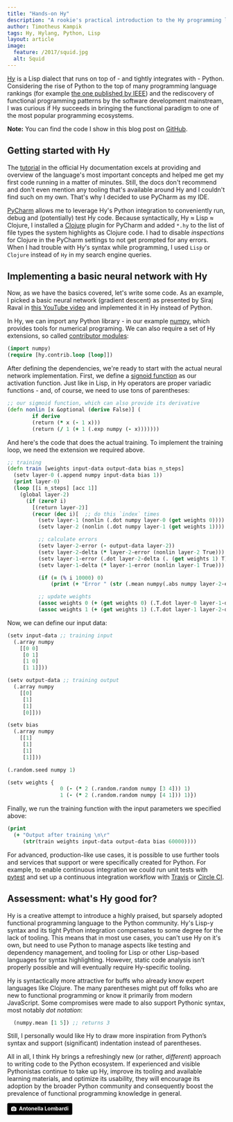```yaml
---
title: "Hands-on Hy"
description: "A rookie's practical introduction to the Hy programming language"
author: Timotheus Kampik
tags: Hy, Hylang, Python, Lisp
layout: article
image:
  feature: /2017/squid.jpg
  alt: Squid
---
```


[Hy](http://docs.hylang.org/en/stable/#) is a Lisp dialect that runs on top of - and tightly integrates with - Python.
Considering the rise of Python to the top of many programming language rankings (for example [the one published by IEEE](https://spectrum.ieee.org/computing/software/the-2017-top-programming-languages)) and the rediscovery of functional programming patterns by the software development mainstream, I was curious if Hy succeeds in bringing the functional paradigm to one of the most popular programming ecosystems.

**Note:** You can find the code I show in this blog post on [GitHub](https://github.com/TimKam/hylang_gradient_descent).

## Getting started with Hy
The [tutorial](http://docs.hylang.org/en/stable/tutorial.html) in the official Hy documentation excels at providing and overview of the language's most important concepts and helped me get my first code running in a matter of minutes.
Still, the docs don't recommend and don't even mention any tooling that's available around Hy and I couldn't find such on my own.
That's why I decided to use PyCharm as my IDE.

[PyCharm](https://www.jetbrains.com/pycharm/) allows me to leverage Hy's Python integration to conveniently run, debug  and (potentially) test Hy code.
Because syntactically, Hy &asymp; Lisp &asymp; Clojure, I installed a [Clojure](https://plugins.jetbrains.com/plugin/8636-clojure-kit) plugin for PyCharm and added ``*.hy`` to the list of file types the system highlights as Clojure code. I had to disable *inspections* for Clojure in the PyCharm settings to not get prompted for any errors.
When I had trouble with Hy's syntax while programming, I used ``Lisp`` or ``Clojure`` instead of ``Hy`` in my search engine queries.

## Implementing a basic neural network with Hy
Now, as we have the basics covered, let's write some code.
As an example, I picked a basic neural network (gradient descent) as presented by Siraj Raval in [this YouTube video](https://www.youtube.com/watch?v=h3l4qz76JhQ) and implemented it in Hy instead of Python.

In Hy, we can import any Python library - in our example [numpy](http://www.numpy.org/), which provides tools for numerical programing.
We can also require a set of Hy extensions, so called [contributor modules](http://docs.hylang.org/en/stable/contrib/index.html):

```clojure
(import numpy)
(require [hy.contrib.loop [loop]])
```

After defining the dependencies, we're ready to start with the actual neural network implementation.
First, we define a [signoid function](https://en.wikipedia.org/wiki/Sigmoid_function) as our activation function.
Just like in Lisp, in Hy operators are proper variadic functions - and, of course, we need to use tons of parentheses:

```clojure
;; our sigmoid function, which can also provide its derivative
(defn nonlin [x &optional (derive False)] (
        if derive
        (return (* x (- 1 x)))
        (return (/ 1 (+ 1 (.exp numpy (- x)))))))
```

And here's the code that does the actual training.
To implement the training loop, we need the extension we required above.

```clojure
;; training
(defn train [weights input-data output-data bias n_steps]
  (setv layer-0 (.append numpy input-data bias 1))
  (print layer-0)
  (loop [[i n_steps] [acc 1]]
    (global layer-2)
      (if (zero? i)
        [(return layer-2)]
        (recur (dec i)[  ;; do this `index` times
          (setv layer-1 (nonlin (.dot numpy layer-0 (get weights 0))))
          (setv layer-2 (nonlin (.dot numpy layer-1 (get weights 1))))

          ;; calculate errors
          (setv layer-2-error (- output-data layer-2))
          (setv layer-2-delta (* layer-2-error (nonlin layer-2 True)))
          (setv layer-1-error (.dot layer-2-delta (. (get weights 1) T)))
          (setv layer-1-delta (* layer-1-error (nonlin layer-1 True)))

          (if (= (% i 10000) 0)
              (print (+ "Error " (str (.mean numpy(.abs numpy layer-2-error))))))

          ;; update weights
          (assoc weights 0 (+ (get weights 0) (.T.dot layer-0 layer-1-delta)))
          (assoc weights 1 (+ (get weights 1) (.T.dot layer-1 layer-2-delta)))]))))
```

Now, we can define our input data:

```clojure
(setv input-data ;; training input
  (.array numpy
    [[0 0]
     [0 1]
     [1 0]
     [1 1]]))

(setv output-data ;; training output
  (.array numpy
    [[0]
     [1]
     [1]
     [0]]))

(setv bias
  (.array numpy
    [[1]
     [1]
     [1]
     [1]]))

(.random.seed numpy 1)

(setv weights {
                 0 (- (* 2 (.random.random numpy [3 4])) 1)
                 1 (- (* 2 (.random.random numpy [4 1])) 1)})
```

Finally, we run the training function with the input parameters we specified above:

```clojure
(print
  (+ "Output after training \n\r"
     (str(train weights input-data output-data bias 60000))))
```

For advanced, production-like use cases, it is possible to use further tools and services that support or were specifically created for Python.
For example, to enable continuous integration we could run unit tests with  [pytest](https://docs.pytest.org/en/latest/) and set up a continuous integration workflow with [Travis](https://travis-ci.org/) or [Circle CI](https://circleci.com/).

## Assessment: what's Hy good for?
Hy is a creative attempt to introduce a highly praised, but sparsely adopted functional programming language to the Python community.
Hy's Lisp-y syntax and its tight Python integration compensates to some degree for the lack of tooling.
This means that in most use cases, you can't use Hy on it's own, but need to use Python to manage aspects like testing and dependency management, and tooling for Lisp or other Lisp-based languages for syntax highlighting.
However, static code analysis isn't properly possible and will eventually require Hy-specific tooling.

Hy is syntactically more attractive for buffs who already know expert languages like Clojure.
The many parentheses might put off folks who are new to functional programming or know it primarily from modern JavaScript.
Some compromises were made to also support Pythonic syntax, most  notably *dot notation*:

```clojure
  (numpy.mean [1 5]) ;; returns 3
```

Still, I personally would like Hy to draw more inspiration from Python’s syntax and support (significant) indentation instead of parentheses.

All in all, I think Hy brings a refreshingly new (or rather, *different*) approach to writing code to the Python ecosystem.
If experienced and visible Pythonistas continue to take up Hy, improve its tooling and available learning materials, and optimize its usability, they will encourage its adoption by the broader Python community and consequently boost the prevalence of functional programming knowledge in general.

<a style="background-color:black;color:white;text-decoration:none;padding:4px 6px;font-family:-apple-system, BlinkMacSystemFont, &quot;San Francisco&quot;, &quot;Helvetica Neue&quot;, Helvetica, Ubuntu, Roboto, Noto, &quot;Segoe UI&quot;, Arial, sans-serif;font-size:12px;font-weight:bold;line-height:1.2;display:inline-block;border-radius:3px;" href="https://unsplash.com/@missd?utm_medium=referral&amp;utm_campaign=photographer-credit&amp;utm_content=creditBadge" target="_blank" rel="noopener noreferrer" title="Download free do whatever you want high-resolution photos from Antonella Lombardi"><span style="display:inline-block;padding:2px 3px;"><svg xmlns="http://www.w3.org/2000/svg" style="height:12px;width:auto;position:relative;vertical-align:middle;top:-1px;fill:white;" viewBox="0 0 32 32"><title></title><path d="M20.8 18.1c0 2.7-2.2 4.8-4.8 4.8s-4.8-2.1-4.8-4.8c0-2.7 2.2-4.8 4.8-4.8 2.7.1 4.8 2.2 4.8 4.8zm11.2-7.4v14.9c0 2.3-1.9 4.3-4.3 4.3h-23.4c-2.4 0-4.3-1.9-4.3-4.3v-15c0-2.3 1.9-4.3 4.3-4.3h3.7l.8-2.3c.4-1.1 1.7-2 2.9-2h8.6c1.2 0 2.5.9 2.9 2l.8 2.4h3.7c2.4 0 4.3 1.9 4.3 4.3zm-8.6 7.5c0-4.1-3.3-7.5-7.5-7.5-4.1 0-7.5 3.4-7.5 7.5s3.3 7.5 7.5 7.5c4.2-.1 7.5-3.4 7.5-7.5z"></path></svg></span><span style="display:inline-block;padding:2px 3px;">Antonella Lombardi</span></a>
